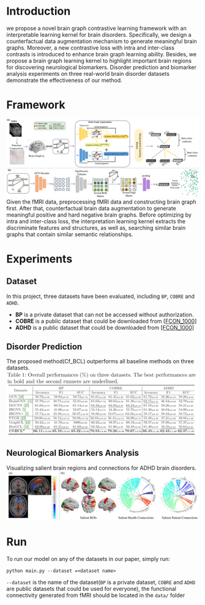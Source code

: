# Introduction
 we propose a novel brain graph contrastive learning framework with an interpretable learning kernel for brain disorders. Specifically, we design a counterfactual data augmentation mechanism to generate meaningful brain graphs. Moreover, a new contrastive loss with intra and inter-class contrasts is introduced to enhance brain graph learning ability. Besides, we propose a brain graph learning kernel to highlight important brain regions for discovering neurological biomarkers. Disorder prediction and biomarker analysis experiments on three real-world brain disorder datasets demonstrate the effectiveness of our method.

 # Framework
![BraGCL-Framework](Readme_IMG/framework.png)
Given the fMRI data, preprocessing fMRI data and constructing brain graph first. After that, counterfactual brain data augmentation to generate meaningful positive and hard negative brain graphs. Before optimizing by intra and inter-class loss, the interpretation learning kernel extracts the discriminate features and structures, as well as, searching similar brain graphs that contain similar semantic relationships. 

# Experiments
## Dataset
In this project, three datasets have been evaluated, including `BP`, `COBRE` and `ADHD`.
- **BP** is a private dataset that can not be accessed without authorization.
- **COBRE** is a public dataset that could be downloaded from <a href="https://fcon_1000.projects.nitrc.org/indi/retro/cobre.html">[FCON_1000]</a>
- **ADHD** is a public dataset that could be downloaded from <a href="https://fcon_1000.projects.nitrc.org/indi/adhd200/">[FCON_1000]</a>

## Disorder Prediction
The proposed method(Cf_BCL) outperforms all baseline methods on three datasets.
![Cf-BCL-Performance](Readme_IMG/performance.png)

## Neurological Biomarkers Analysis
Visualizing salient brain regions and connections for ADHD brain disorders.
![Cf-BCL-Analysis](Readme_IMG/analysis.png)

# Run
To run our model on any of the datasets in our paper, simply run:
```
python main.py --dataset =<dataset name>
```
`--dataset` is the name of the dataset(`BP` is a private dataset, `COBRE` and `ADHD` are public datasets that could be used for everyone), the functional connectivity generated from fMRI should be located in the `data/` folder
